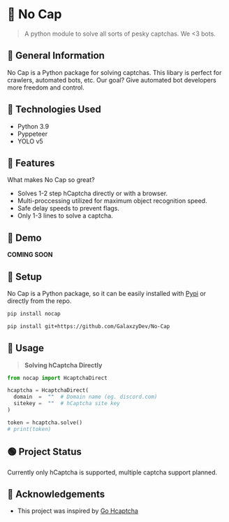 # 🎩 No Cap
> A python module to solve all sorts of pesky captchas. We <3 bots.


## 📜 General Information
No Cap is a Python package for solving captchas. This libary is perfect for crawlers, automated bots, etc. Our goal? Give automated bot developers more freedom and control.


## 💾 Technologies Used
- Python 3.9
- Pyppeteer
- YOLO v5


## 🚀 Features
What makes No Cap so great?
- Solves 1-2 step hCaptcha directly or with a browser. 
- Multi-proccessing utilized for maximum object recognition speed. 
- Safe delay speeds to prevent flags.
- Only 1-3 lines to solve a captcha.


## 🌸 Demo
**COMING SOON**


## 🧰 Setup
No Cap is a Python package, so it can be easily installed with [Pypi](https://pypi.org) or directly from the repo.

```txt
pip install nocap
```

```txt
pip install git+https://github.com/GalaxzyDev/No-Cap
```


## 🏁 Usage

> **Solving hCaptcha Directly**
```py
from nocap import HcaptchaDirect

hcaptcha = HcaptchaDirect(
  domain  =  ""  # Domain name (eg. discord.com)
  sitekey =  ""  # hCaptcha site key
)

token = hcaptcha.solve()
# print(token)
```


## 🟢 Project Status
Currently only hCaptcha is supported, multiple captcha support planned.


## 🤝 Acknowledgements
- This project was inspired by [Go Hcaptcha](https://github.com/JustTalDevelops/go-hcaptcha)
